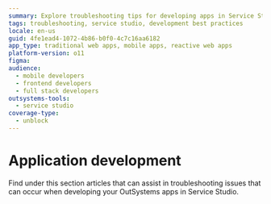 ```yaml
---
summary: Explore troubleshooting tips for developing apps in Service Studio with OutSystems 11 (O11).
tags: troubleshooting, service studio, development best practices
locale: en-us
guid: 4fe1ead4-1072-4b86-b0f0-4c7c16aa6182
app_type: traditional web apps, mobile apps, reactive web apps
platform-version: o11
figma:
audience:
  - mobile developers
  - frontend developers
  - full stack developers
outsystems-tools:
  - service studio
coverage-type:
  - unblock
---
```


# Application development

Find under this section articles that can assist in troubleshooting issues that can occur when developing your OutSystems apps in Service Studio.
